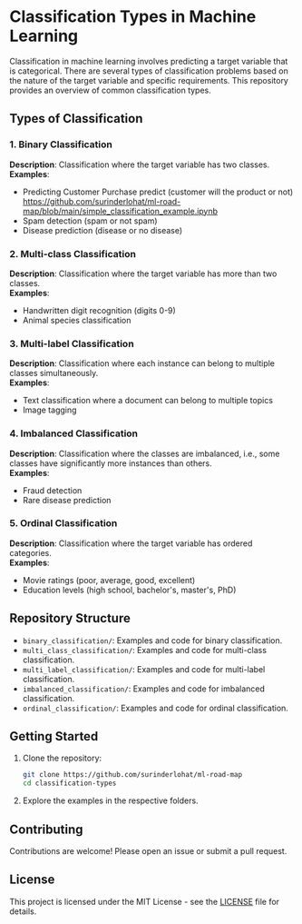 # Classification Types in Machine Learning

Classification in machine learning involves predicting a target variable that is categorical. There are several types of classification problems based on the nature of the target variable and specific requirements. This repository provides an overview of common classification types.

## Types of Classification

### 1. Binary Classification
**Description**: Classification where the target variable has two classes.  
**Examples**:
- Predicting Customer Purchase predict (customer will the product or not) https://github.com/surinderlohat/ml-road-map/blob/main/simple_classification_example.ipynb
- Spam detection (spam or not spam)
- Disease prediction (disease or no disease)

### 2. Multi-class Classification
**Description**: Classification where the target variable has more than two classes.  
**Examples**:
- Handwritten digit recognition (digits 0-9)
- Animal species classification

### 3. Multi-label Classification
**Description**: Classification where each instance can belong to multiple classes simultaneously.  
**Examples**:
- Text classification where a document can belong to multiple topics
- Image tagging

### 4. Imbalanced Classification
**Description**: Classification where the classes are imbalanced, i.e., some classes have significantly more instances than others.  
**Examples**:
- Fraud detection
- Rare disease prediction

### 5. Ordinal Classification
**Description**: Classification where the target variable has ordered categories.  
**Examples**:
- Movie ratings (poor, average, good, excellent)
- Education levels (high school, bachelor's, master's, PhD)

## Repository Structure

- `binary_classification/`: Examples and code for binary classification.
- `multi_class_classification/`: Examples and code for multi-class classification.
- `multi_label_classification/`: Examples and code for multi-label classification.
- `imbalanced_classification/`: Examples and code for imbalanced classification.
- `ordinal_classification/`: Examples and code for ordinal classification.

## Getting Started

1. Clone the repository:
    ```sh
    git clone https://github.com/surinderlohat/ml-road-map
    cd classification-types
    ```

2. Explore the examples in the respective folders.

## Contributing

Contributions are welcome! Please open an issue or submit a pull request.

## License

This project is licensed under the MIT License - see the [LICENSE](LICENSE) file for details.
